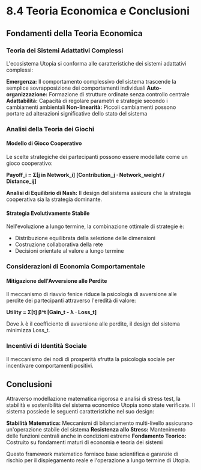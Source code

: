 # 8.4 Teoria Economica e Conclusioni

## Fondamenti della Teoria Economica

### Teoria dei Sistemi Adattativi Complessi

L'ecosistema Utopia si conforma alle caratteristiche dei sistemi adattativi complessi:

**Emergenza:** Il comportamento complessivo del sistema trascende la semplice sovrapposizione dei comportamenti individuali
**Auto-organizzazione:** Formazione di strutture ordinate senza controllo centrale
**Adattabilità:** Capacità di regolare parametri e strategie secondo i cambiamenti ambientali
**Non-linearità:** Piccoli cambiamenti possono portare ad alterazioni significative dello stato del sistema

### Analisi della Teoria dei Giochi

#### Modello di Gioco Cooperativo

Le scelte strategiche dei partecipanti possono essere modellate come un gioco cooperativo:

**Payoff_i = Σ[j in Network_i] [Contribution_j · Network_weight / Distance_ij]**

**Analisi di Equilibrio di Nash:** Il design del sistema assicura che la strategia cooperativa sia la strategia dominante.

#### Strategia Evolutivamente Stabile

Nell'evoluzione a lungo termine, la combinazione ottimale di strategie è:
- Distribuzione equilibrata della selezione delle dimensioni
- Costruzione collaborativa della rete
- Decisioni orientate al valore a lungo termine

### Considerazioni di Economia Comportamentale

#### Mitigazione dell'Avversione alle Perdite

Il meccanismo di riavvio fenice riduce la psicologia di avversione alle perdite dei partecipanti attraverso l'eredità di valore:

**Utility = Σ[t] β^t [Gain_t - λ · Loss_t]**

Dove λ è il coefficiente di avversione alle perdite, il design del sistema minimizza Loss_t.

### Incentivi di Identità Sociale

Il meccanismo dei nodi di prosperità sfrutta la psicologia sociale per incentivare comportamenti positivi.

## Conclusioni

Attraverso modellazione matematica rigorosa e analisi di stress test, la stabilità e sostenibilità del sistema economico Utopia sono state verificate. Il sistema possiede le seguenti caratteristiche nel suo design:

**Stabilità Matematica:** Meccanismi di bilanciamento multi-livello assicurano un'operazione stabile del sistema
**Resistenza allo Stress:** Mantenimento delle funzioni centrali anche in condizioni estreme
**Fondamento Teorico:** Costruito su fondamenti maturi di economia e teoria dei sistemi

Questo framework matematico fornisce base scientifica e garanzie di rischio per il dispiegamento reale e l'operazione a lungo termine di Utopia.